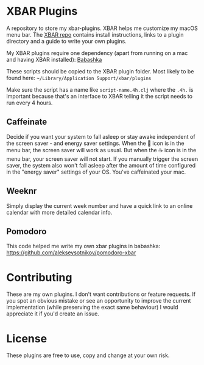 # XBAR Plugins

A repository to store my xbar-plugins. XBAR helps me customize my macOS menu
bar. The [XBAR repo](https://github.com/matryer/xbar) contains install
instructions, links to a plugin directory and a guide to write your own plugins.

My XBAR plugins require one dependency (apart from running on a mac and having
XBAR installed): [Babashka](https://github.com/babashka/babashka#installation)

These scripts should be copied to the XBAR plugin folder. Most likely to be
found here: `~/Library/Application Support/xbar/plugins`

Make sure the script has a name like `script-name.4h.clj` where the `.4h.` is
important because that's an interface to XBAR telling it the script needs to run
every 4 hours.

## Caffeinate

Decide if you want your system to fall asleep or stay awake independent of the
screen saver - and energy saver settings. When the 🥱 icon is in the menu bar,
the screen saver will work as usual. But when the ☕️ icon is in the menu bar,
your screen saver will not start. If you manually trigger the screen saver, the
system also won't fall asleep after the amount of time configured in the "energy
saver" settings of your OS. You've caffeinated your mac.

## Weeknr

Simply display the current week number and have a quick link to an online
calendar with more detailed calendar info.

## Pomodoro

This code helped me write my own xbar plugins in babashka:
https://github.com/alekseysotnikov/pomodoro-xbar

# Contributing

These are my own plugins. I don't want contributions or feature requests. If you
spot an obvious mistake or see an opportunity to improve the current
implementation (while preserving the exact same behaviour) I would appreciate it
if you'd create an issue.

# License

These plugins are free to use, copy and change at your own risk.
